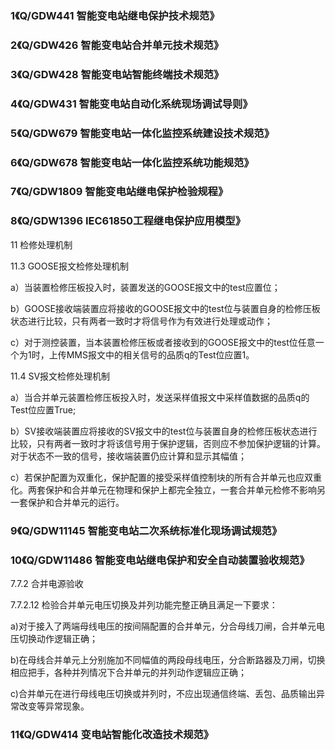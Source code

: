 ### 1《Q/GDW441 智能变电站继电保护技术规范》

### 2《Q/GDW426 智能变电站合并单元技术规范》

### 3《Q/GDW428 智能变电站智能终端技术规范》

### 4《Q/GDW431 智能变电站自动化系统现场调试导则》

### 5《Q/GDW679 智能变电站一体化监控系统建设技术规范》

### 6《Q/GDW678 智能变电站一体化监控系统功能规范》

### 7《Q/GDW1809 智能变电站继电保护检验规程》

### 8《Q/GDW1396 IEC61850工程继电保护应用模型》

11 检修处理机制

11.3 GOOSE报文检修处理机制

a）当装置检修压板投入时，装置发送的GOOSE报文中的test应置位；

b）GOOSE接收端装置应将接收的GOOSE报文中的test位与装置自身的检修压板状态进行比较，只有两者一致时才将信号作为有效进行处理或动作；

c）对于测控装置，当本装置检修压板或者接收到的GOOSE报文中的test位任意一个为1时，上传MMS报文中的相关信号的品质q的Test位应置1。

11.4 SV报文检修处理机制

a）当合并单元装置检修压板投入时，发送采样值报文中采样值数据的品质q的Test位应置True;

b）SV接收端装置应将接收的SV报文中的test位与装置自身的检修压板状态进行比较，只有两者一致时才将该信号用于保护逻辑，否则应不参加保护逻辑的计算。对于状态不一致的信号，接收端装置仍应计算和显示其幅值；

c）若保护配置为双重化，保护配置的接受采样值控制块的所有合并单元也应双重化。两套保护和合并单元在物理和保护上都完全独立，一套合并单元检修不影响另一套保护和合并单元的运行。

### 9《Q/GDW11145 智能变电站二次系统标准化现场调试规范》

### 10《Q/GDW11486 智能变电站继电保护和安全自动装置验收规范》

7.7.2 合并电源验收

7.7.2.12 检验合并单元电压切换及并列功能完整正确且满足一下要求：

a)对于接入了两端母线电压的按间隔配置的合并单元，分合母线刀闸，合并单元电压切换动作逻辑正确；

b)在母线合并单元上分别施加不同幅值的两段母线电压，分合断路器及刀闸，切换相应把手，各种并列情况下合并单元的并列动作逻辑应正确；

c)合并单元在进行母线电压切换或并列时，不应出现通信终端、丢包、品质输出异常改变等异常现象。

### 11《Q/GDW414 变电站智能化改造技术规范》
